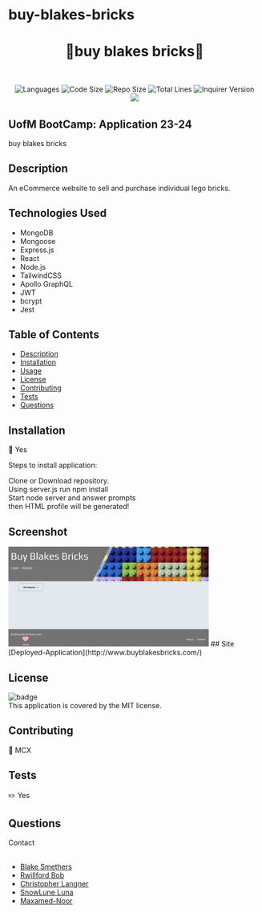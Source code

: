 # buy-blakes-bricks
<h1 align="center">👋buy blakes bricks👋</h1>

</br>
<p align="center">
    <img src="https://img.shields.io/github/languages/count/Maxamed-NCX/buy-blakes-bricks?style=for-the-badge" alt="Languages" /> 
    <img src="https://img.shields.io/github/languages/code-size/Maxamed-NCX/buy-blakes-bricks?style=for-the-badge" alt="Code Size" />
    <img src="https://img.shields.io/github/repo-size/Maxamed-NCX/buy-blakes-bricks?style=for-the-badge" alt="Repo Size" />  
    <img src="https://img.shields.io/tokei/lines/github/Maxamed-NCX/buy-blakes-bricks?style=for-the-badge" alt="Total Lines" />
    <img src="https://img.shields.io/github/package-json/dependency-version/Maxamed-NCX/buy-blakes-bricks/inquirer?style=for-the-badge" alt="Inquirer Version" />
  <br>
    <img src="https://img.shields.io/badge/license-MIT-brightgreen" />
</p>

## UofM BootCamp: Application 23-24
buy blakes bricks

## Description
An eCommerce website to sell and purchase individual lego bricks. 

## Technologies Used
- MongoDB
- Mongoose
- Express.js
- React
- Node.js
- TailwindCSS
- Apollo GraphQL
- JWT
- bcrypt
- Jest

## Table of Contents

- [Description](#description)
- [Installation](#installation)
- [Usage](#usage)
- [License](#license)
- [Contributing](#contributing)
- [Tests](#tests)
- [Questions](#questions)

## Installation

💾 Yes

Steps to install application:

Clone or Download repository. <br>
Using server.js run npm install <br>
Start node server and answer prompts <br>
then HTML profile will be generated! <br>


## Screenshot
<img width="400" alt=" BBB" src="https://raw.githubusercontent.com/Maxamed-NCX/23-and-24-buy-blakes-bricks/main/BBB.png">
## Site
[Deployed-Application](http://www.buyblakesbricks.com/)




## License

![badge](https://img.shields.io/badge/license-MIT-blue)
<br />
This application is covered by the MIT license.

## Contributing

👥 MCX

## Tests

✏️ Yes

## Questions

Contact<br />
<br />

- [Blake Smethers](https://github.com/smethersblake)
- [Rwillford Bob](https://github.com/Rwillford)
- [Christopher Langner](https://github.com/rehpotsirhc21)
- [SnowLune Luna](https://github.com/SnowLune)
- [Maxamed-Noor](https://github.com/Maxamed-NCX)

<br />

 
